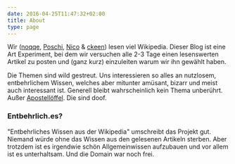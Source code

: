 ```yaml
---
date: 2016-04-25T11:47:32+02:00
title: About
type: page
---
```


Wir ([noqqe](https://twitter.com/noqqe), [Poschi](https://twitter.com/poschi3),
[Nico](https://twitter.com/palimphread) \& [ckeen](https://vernunftzentrum.de/users/ckeen)) lesen viel Wikipedia.
Dieser Blog ist eine Art Experiment, bei dem wir versuchen alle 2-3 Tage
einen lesenswerten Artikel zu posten und (ganz kurz) einzuleiten warum wir
ihn gewählt haben.

Die Themen sind wild gestreut. Uns interessieren so alles an nutzlosem,
entbehrlichem Wissen, welches aber mitunter amüsant, bizarr und meist auch
interessant ist. Generell bleibt wahrscheinlich kein Thema unberührt. Außer
[Apostellöffel](https://de.wikipedia.org/wiki/Apostellöffel). Die sind
doof.

### Entbehrlich.es?

"Entbehrliches Wissen aus der Wikipedia" umschreibt das Projekt gut.
Niemand würde ohne das Wissen aus den gelesenen Artikeln sterben. Aber
trotzdem ist es irgendwie schön Allgemeinwissen aufzubauen und vor
allem ist es unterhaltsam. Und die Domain war noch frei.
